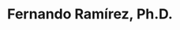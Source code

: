 ---
title: "Fernando Ramírez, Ph.D."
presenter_id: fernando_ramirez
layout: member_all_presentations
---